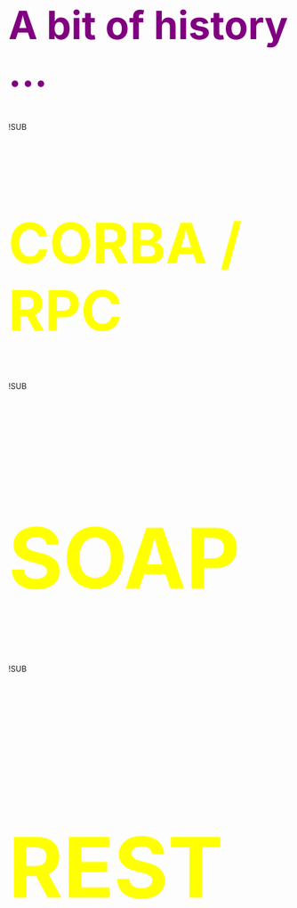 <!-- .slide: data-background="images/past.jpg" data-transition="slide" data-background-transition="fade" -->

<h1 style="color:purple;font-size:70;">A bit of history ...</h1>  


!SUB
<!-- .slide: data-background="images/cellar.jpg" data-transition="slide" data-background-transition="fade" -->

<h1 style="color:yellow;font-size:100px;">CORBA / RPC</h1>  


!SUB
<!-- .slide: data-background="images/bookshelf.jpg" data-transition="slide" data-background-transition="fade" -->

<h1 style="color:yellow;font-size:150px;">SOAP</h1>  


!SUB
<!-- .slide: data-background="images/phone.jpg" data-transition="slide" data-background-transition="fade" -->

<br><br>
<h1 style="color:yellow;font-size:150px;">REST</h1>  

<br>
<br>
<br>
<br>
